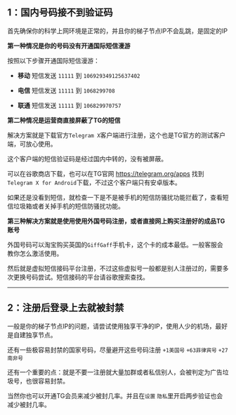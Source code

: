## 1：国内号码接不到验证码
首先确保你的科学上网环境是正常的，并且你的梯子节点IP不会乱跳，是固定的IP

**第一种情况是你的号码没有开通国际短信漫游**

按照以下步骤开通国际短信漫游：

- **移动** 短信发送 `11111` 到 `106929349125637402`

- **电信** 短信发送 `11111` 到 `1068299708`

- **联通** 短信发送 `11111` 到 `106829970757`


**第二种情况是运营商直接屏蔽了TG的短信**

解决方案就是下载官方`Telegram X`客户端进行注册，这个也是TG官方的测试客户端，可放心使用。

这个客户端的短信验证码是经过国内中转的，没有被屏蔽。

可以在谷歌商店下载，也可以在TG官网 https://telegram.org/apps  找到`Telegram X for Android`下载，不过这个客户端只有安卓版本。

如果还是没看到短信，就检查一下是不是被手机的短信防骚扰功能拦截了，查看短信垃圾箱或者关掉手机的短信防骚扰功能。

**第三种解决方案就是使用使用外国号码注册，或者直接网上购买注册好的成品TG账号**

外国号码可以淘宝购买英国的`GiffGaff`手机卡，这个卡的成本最低。一般客服会教你怎么激活使用。

然后就是虚拟短信接码平台注册，不过这些虚拟号一般都是别人注册过的，需要多次更换号码尝试。短信接码的平台请谷歌搜索查找。

---

## 2：注册后登录上去就被封禁

一般是你的梯子节点IP的问题，请尝试使用独享干净的IP，使用人少的机场，最好是自建独享节点。

还有一些极容易封禁的国家号码，尽量避开这些号码注册 `+1美国号` `+63菲律宾号` `+27南非号`

还有一个重要的点：就是不要一注册就大量加群或者私信别人，会被判定为广告垃圾号，也很容易封禁。

当然你也可以开通TG会员来减少被封几率。并且在`设置` `隐私`里开启两步验证也会减少被封几率。
